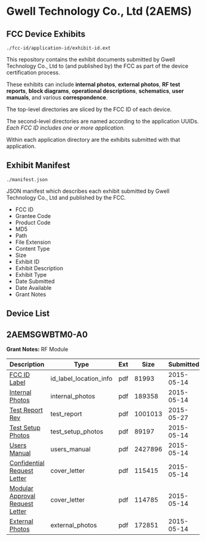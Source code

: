 # Gwell Technology Co., Ltd (2AEMS)
## FCC Device Exhibits

```
./fcc-id/application-id/exhibit-id.ext
```

This repository contains the exhibit documents submitted by Gwell Technology Co., Ltd to (and published by) the FCC as part of the device certification process.

These exhibits can include **internal photos**, **external photos**, **RF test reports**, **block diagrams**, **operational descriptions**, **schematics**, **user manuals**, and various **correspondence**.

The top-level directories are sliced by the FCC ID of each device.

The second-level directories are named according to the application UUIDs. *Each FCC ID includes one or more application.*

Within each application directory are the exhibits submitted with that application. 

## Exhibit Manifest

```
./manifest.json
```

JSON manifest which describes each exhibit submitted by Gwell Technology Co., Ltd and published by the FCC.

- FCC ID
- Grantee Code
- Product Code
- MD5
- Path
- File Extension
- Content Type
- Size
- Exhibit ID
- Exhibit Description
- Exhibit Type
- Date Submitted
- Date Available
- Grant Notes

## Device List
## 2AEMSGWBTM0-A0
**Grant Notes:** RF Module

| Description | Type | Ext | Size | Submitted | Available |
| ----------- | ---- | --- | ---- | --------- | --------- |
| [FCC ID Label](2AEMSGWBTM0-A0/535d4c2ad27b9dd83cc2081dbd2b6424/2614147.pdf) | id_label_location_info | pdf | 81993 | 2015-05-14 | 2015-05-14 |
| [Internal Photos](2AEMSGWBTM0-A0/535d4c2ad27b9dd83cc2081dbd2b6424/2614148.pdf) | internal_photos | pdf | 189358 | 2015-05-14 | 2015-05-14 |
| [Test Report Rev](2AEMSGWBTM0-A0/535d4c2ad27b9dd83cc2081dbd2b6424/2625711.pdf) | test_report | pdf | 1001013 | 2015-05-27 | 2015-05-14 |
| [Test Setup Photos](2AEMSGWBTM0-A0/535d4c2ad27b9dd83cc2081dbd2b6424/2614152.pdf) | test_setup_photos | pdf | 89197 | 2015-05-14 | 2015-05-14 |
| [Users Manual](2AEMSGWBTM0-A0/535d4c2ad27b9dd83cc2081dbd2b6424/2614153.pdf) | users_manual | pdf | 2427896 | 2015-05-14 | 2015-05-14 |
| [Confidential Request Letter](2AEMSGWBTM0-A0/535d4c2ad27b9dd83cc2081dbd2b6424/2614144.pdf) | cover_letter | pdf | 115415 | 2015-05-14 | 2015-05-14 |
| [Modular Approval Request Letter](2AEMSGWBTM0-A0/535d4c2ad27b9dd83cc2081dbd2b6424/2614145.pdf) | cover_letter | pdf | 114785 | 2015-05-14 | 2015-05-14 |
| [External Photos](2AEMSGWBTM0-A0/535d4c2ad27b9dd83cc2081dbd2b6424/2614146.pdf) | external_photos | pdf | 172851 | 2015-05-14 | 2015-05-14 |
